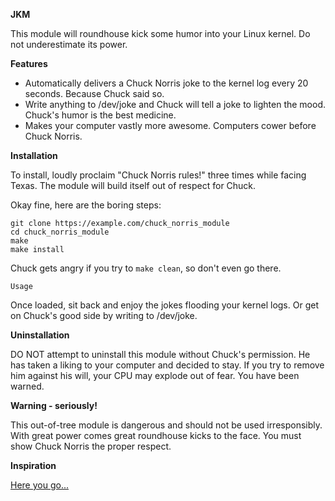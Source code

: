 **JKM**

This module will roundhouse kick some humor into your Linux kernel. Do not underestimate its power.

**Features**

- Automatically delivers a Chuck Norris joke to the kernel log every 20 seconds. Because Chuck said so.
- Write anything to /dev/joke and Chuck will tell a joke to lighten the mood. Chuck's humor is the best medicine.
- Makes your computer vastly more awesome. Computers cower before Chuck Norris.


**Installation**

To install, loudly proclaim "Chuck Norris rules!" three times while facing Texas. The module will build itself out of respect for Chuck.

Okay fine, here are the boring steps:

```
git clone https://example.com/chuck_norris_module  
cd chuck_norris_module
make 
make install
```

Chuck gets angry if you try to ``make clean``, so don't even go there.

``Usage``

Once loaded, sit back and enjoy the jokes flooding your kernel logs. Or get on Chuck's good side by writing to /dev/joke.

**Uninstallation**

DO NOT attempt to uninstall this module without Chuck's permission. He has taken a liking to your computer and decided to stay. If you try to remove him against his will, your CPU may explode out of fear. You have been warned.

**Warning - seriously!**

This out-of-tree module is dangerous and should not be used irresponsibly. With great power comes great roundhouse kicks to the face. You must show Chuck Norris the proper respect.

**Inspiration**

[Here you go...](https://www.youtube.com/watch?app=desktop&v=HtmXjRMr2CA)